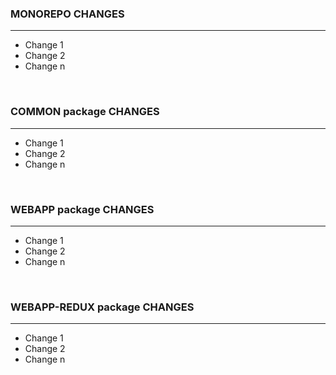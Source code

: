 ### MONOREPO CHANGES

---

- Change 1
- Change 2
- Change n

<br>

### COMMON package CHANGES

---

- Change 1
- Change 2
- Change n

<br>

### WEBAPP package CHANGES

---

- Change 1
- Change 2
- Change n

<br>

### WEBAPP-REDUX package CHANGES

---

- Change 1
- Change 2
- Change n

<br>

